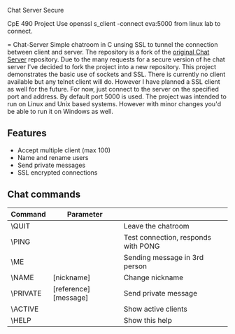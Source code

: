 Chat Server Secure

CpE 490 Project
Use openssl s_client -connect eva:5000 from linux lab to connect.

=
Chat-Server
Simple chatroom in C unsing SSL to tunnel the connection between client and server. The repository is a fork of the [original Chat Server](https://github.com/yorickdewid/Chat-Server "Chat Server") repository. Due to the many requests for a secure version of he chat server I've decided to fork the project into a new repository. This project demonstrates the basic use of sockets and SSL. There is currently no client available but any telnet client will do. However I have planned a SSL client as well for the future. For now, just connect to the server on the specified port and address. By default port 5000 is used. The project was intended to run on Linux and Unix based systems. However with minor changes you'd be able to run it on Windows as well.

## Features
* Accept multiple client (max 100)
* Name and rename users
* Send private messages
* SSL encrypted connections

## Chat commands

| Command       | Parameter             |                                     |
| ------------- | --------------------- | ----------------------------------- |
| \QUIT         |                       | Leave the chatroom                  |
| \PING         |                       | Test connection, responds with PONG |
| \ME           |                       | Sending message in 3rd person       |
| \NAME         | [nickname]            | Change nickname                     |
| \PRIVATE      | [reference] [message] | Send private message                |
| \ACTIVE       |                       | Show active clients                 |
| \HELP         |                       | Show this help                      |
